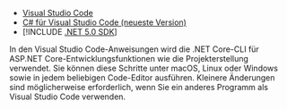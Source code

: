 * [Visual Studio Code](https://code.visualstudio.com/download)
* [C# für Visual Studio Code (neueste Version)](https://marketplace.visualstudio.com/items?itemName=ms-dotnettools.csharp)
* [!INCLUDE [.NET 5.0 SDK](~/includes/5.0-SDK.md)]

In den Visual Studio Code-Anweisungen wird die .NET Core-CLI für ASP.NET Core-Entwicklungsfunktionen wie die Projekterstellung verwendet. Sie können diese Schritte unter macOS, Linux oder Windows sowie in jedem beliebigen Code-Editor ausführen. Kleinere Änderungen sind möglicherweise erforderlich, wenn Sie ein anderes Programm als Visual Studio Code verwenden.
